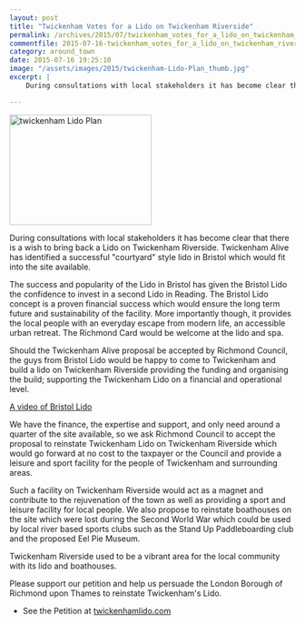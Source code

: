 ```yaml
---
layout: post
title: "Twickenham Votes for a Lido on Twickenham Riverside"
permalink: /archives/2015/07/twickenham_votes_for_a_lido_on_twickenham_riversid.html
commentfile: 2015-07-16-twickenham_votes_for_a_lido_on_twickenham_riversid
category: around_town
date: 2015-07-16 19:25:10
image: "/assets/images/2015/twickenham-Lido-Plan_thumb.jpg"
excerpt: |
    During consultations with local stakeholders it has become clear that there is a wish to bring back a Lido on Twickenham Riverside. Twickenham Alive has identified a successful "courtyard" style lido in Bristol which would fit into the site available.

---
```


<a href="/assets/images/2015/twickenham-Lido-Plan.jpg" title="See larger version of - twickenham Lido Plan"><img src="/assets/images/2015/twickenham-Lido-Plan_thumb.jpg" width="250" height="194" alt="twickenham Lido Plan" class="right" /></a>

During consultations with local stakeholders it has become clear that there is a wish to bring back a Lido on Twickenham Riverside. Twickenham Alive has identified a successful "courtyard" style lido in Bristol which would fit into the site available.

The success and popularity of the Lido in Bristol has given the Bristol Lido the confidence to invest in a second Lido in Reading. The Bristol Lido concept is a proven financial success which would ensure the long term future and sustainability of the facility. More importantly though, it provides the local people with an everyday escape from modern life, an accessible urban retreat. The Richmond Card would be welcome at the lido and spa.

Should the Twickenham Alive proposal be accepted by Richmond Council, the guys from Bristol Lido would be happy to come to Twickenham and build a lido on Twickenham Riverside providing the funding and organising the build; supporting the Twickenham Lido on a financial and operational level.

[A video of Bristol Lido](http://twickenhamlido.com/video.html)

We have the finance, the expertise and support, and only need around a quarter of the site available, so we ask Richmond Council to accept the proposal to reinstate Twickenham Lido on Twickenham Riverside which would go forward at no cost to the taxpayer or the Council and provide a leisure and sport facility for the people of Twickenham and surrounding areas.

Such a facility on Twickenham Riverside would act as a magnet and contribute to the rejuvenation of the town as well as providing a sport and leisure facility for local people. We also propose to reinstate boathouses on the site which were lost during the Second World War which could be used by local river based sports clubs such as the Stand Up Paddleboarding club and the proposed Eel Pie Museum.

Twickenham Riverside used to be a vibrant area for the local community with its lido and boathouses.

Please support our petition and help us persuade the London Borough of Richmond upon Thames to reinstate Twickenham's Lido.

-   See the Petition at [twickenhamlido.com](http://twickenhamlido.com/)
